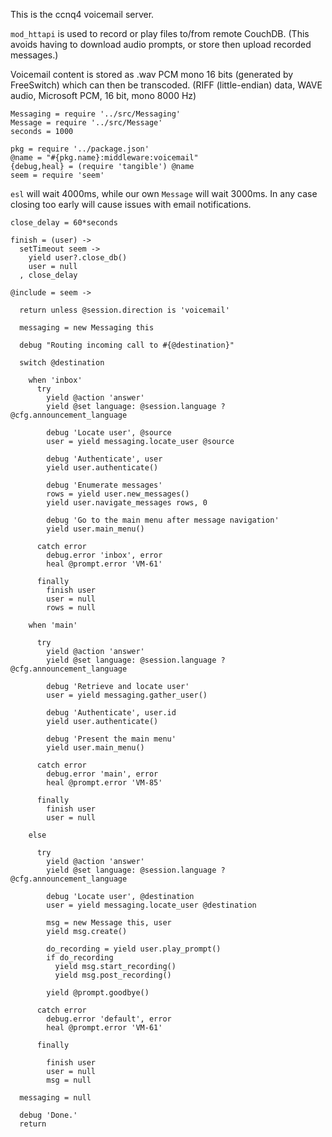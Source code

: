 This is the ccnq4 voicemail server.

`mod_httapi` is used to record or play
files to/from remote CouchDB. (This avoids having to download
audio prompts, or store then upload recorded messages.)

Voicemail content is stored as .wav PCM mono 16 bits (generated
by FreeSwitch) which can then be transcoded.
(RIFF (little-endian) data, WAVE audio, Microsoft PCM, 16 bit, mono 8000 Hz)

    Messaging = require '../src/Messaging'
    Message = require '../src/Message'
    seconds = 1000

    pkg = require '../package.json'
    @name = "#{pkg.name}:middleware:voicemail"
    {debug,heal} = (require 'tangible') @name
    seem = require 'seem'

`esl` will wait 4000ms, while our own `Message` will wait 3000ms.
In any case closing too early will cause issues with email notifications.

    close_delay = 60*seconds

    finish = (user) ->
      setTimeout seem ->
        yield user?.close_db()
        user = null
      , close_delay

    @include = seem ->

      return unless @session.direction is 'voicemail'

      messaging = new Messaging this

      debug "Routing incoming call to #{@destination}"

      switch @destination

        when 'inbox'
          try
            yield @action 'answer'
            yield @set language: @session.language ? @cfg.announcement_language

            debug 'Locate user', @source
            user = yield messaging.locate_user @source

            debug 'Authenticate', user
            yield user.authenticate()

            debug 'Enumerate messages'
            rows = yield user.new_messages()
            yield user.navigate_messages rows, 0

            debug 'Go to the main menu after message navigation'
            yield user.main_menu()

          catch error
            debug.error 'inbox', error
            heal @prompt.error 'VM-61'

          finally
            finish user
            user = null
            rows = null

        when 'main'

          try
            yield @action 'answer'
            yield @set language: @session.language ? @cfg.announcement_language

            debug 'Retrieve and locate user'
            user = yield messaging.gather_user()

            debug 'Authenticate', user.id
            yield user.authenticate()

            debug 'Present the main menu'
            yield user.main_menu()

          catch error
            debug.error 'main', error
            heal @prompt.error 'VM-85'

          finally
            finish user
            user = null

        else

          try
            yield @action 'answer'
            yield @set language: @session.language ? @cfg.announcement_language

            debug 'Locate user', @destination
            user = yield messaging.locate_user @destination

            msg = new Message this, user
            yield msg.create()

            do_recording = yield user.play_prompt()
            if do_recording
              yield msg.start_recording()
              yield msg.post_recording()

            yield @prompt.goodbye()

          catch error
            debug.error 'default', error
            heal @prompt.error 'VM-61'

          finally

            finish user
            user = null
            msg = null

      messaging = null

      debug 'Done.'
      return
